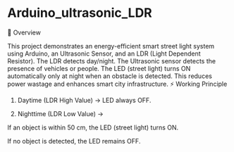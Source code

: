 # Arduino_ultrasonic_LDR
📌 Overview

This project demonstrates an energy-efficient smart street light system using Arduino, an Ultrasonic Sensor, and an LDR (Light Dependent Resistor).
The LDR detects day/night.
The Ultrasonic sensor detects the presence of vehicles or people.
The LED (street light) turns ON automatically only at night when an obstacle is detected.
This reduces power wastage and enhances smart city infrastructure.
⚡ Working Principle

1. Daytime (LDR High Value) → LED always OFF.


2. Nighttime (LDR Low Value) →

If an object is within 50 cm, the LED (street light) turns ON.

If no object is detected, the LED remains OFF.
